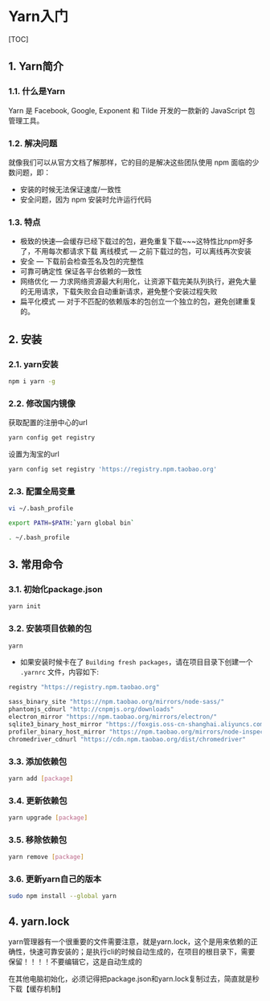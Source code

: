 # Yarn入门

[TOC]

## 1. Yarn简介

### 1.1. 什么是Yarn

Yarn 是 Facebook, Google, Exponent 和 Tilde 开发的一款新的 JavaScript 包管理工具。

### 1.2. 解决问题

就像我们可以从官方文档了解那样，它的目的是解决这些团队使用 npm 面临的少数问题，即：

- 安装的时候无法保证速度/一致性
- 安全问题，因为 npm 安装时允许运行代码

### 1.3. 特点

- 极致的快速—会缓存已经下载过的包，避免重复下载~~~这特性比npm好多了，不用每次都请求下载
 离线模式 — 之前下载过的包，可以离线再次安装
- 安全 — 下载前会检查签名及包的完整性
- 可靠可确定性
 保证各平台依赖的一致性
- 网络优化 — 力求网络资源最大利用化，让资源下载完美队列执行，避免大量的无用请求，下载失败会自动重新请求，避免整个安装过程失败
- 扁平化模式 — 对于不匹配的依赖版本的包创立一个独立的包，避免创建重复的。

## 2. 安装

### 2.1. yarn安装

```sh
npm i yarn -g
```

### 2.2. 修改国内镜像

获取配置的注册中心的url

```sh
yarn config get registry
```

设置为淘宝的url

```sh
yarn config set registry 'https://registry.npm.taobao.org'
```

### 2.3. 配置全局变量

```sh
vi ~/.bash_profile
```

```bash
export PATH=$PATH:`yarn global bin`
```

```sh
. ~/.bash_profile
```

## 3. 常用命令

### 3.1. 初始化package.json

```sh
yarn init
```

### 3.2. 安装项目依赖的包

```sh
yarn
```

- 如果安装时候卡在了 `Building fresh packages`，请在项目目录下创建一个 `.yarnrc` 文件，内容如下:

```sh
registry "https://registry.npm.taobao.org"

sass_binary_site "https://npm.taobao.org/mirrors/node-sass/"
phantomjs_cdnurl "http://cnpmjs.org/downloads"
electron_mirror "https://npm.taobao.org/mirrors/electron/"
sqlite3_binary_host_mirror "https://foxgis.oss-cn-shanghai.aliyuncs.com/"
profiler_binary_host_mirror "https://npm.taobao.org/mirrors/node-inspector/"
chromedriver_cdnurl "https://cdn.npm.taobao.org/dist/chromedriver"
```

### 3.3. 添加依赖包

```sh
yarn add [package]
```

### 3.4. 更新依赖包

```sh
yarn upgrade [package]
```

### 3.5. 移除依赖包

```sh
yarn remove [package]
```

### 3.6. 更新yarn自己的版本

```sh
sudo npm install --global yarn
```

## 4. yarn.lock

yarn管理器有一个很重要的文件需要注意，就是yarn.lock，这个是用来依赖的正确性，快速可靠安装的；是执行cli的时候自动生成的，在项目的根目录下，需要保留！！！！不要编辑它，这是自动生成的

在其他电脑初始化，必须记得把package.json和yarn.lock复制过去，简直就是秒下载【缓存机制】
